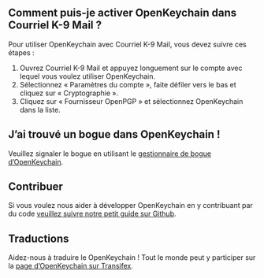 [//]: # (NOTE : veuillez mettre chaque phrase dans sa propre ligne. Transifex met chaque ligne dans son propre champ de traduction !)

## Comment puis-je activer OpenKeychain dans Courriel K-9 Mail ?
Pour utiliser OpenKeychain avec Courriel K-9 Mail, vous devez suivre ces étapes :
  1. Ouvrez Courriel K-9 Mail et appuyez longuement sur le compte avec lequel vous voulez utiliser OpenKeychain. 
  2. Sélectionnez « Paramètres du compte », faite défiler vers le bas et cliquez sur « Cryptographie ».
  3. Cliquez sur « Fournisseur OpenPGP » et sélectionnez OpenKeychain dans la liste.

## J’ai trouvé un bogue dans OpenKeychain !
Veuillez signaler le bogue en utilisant le [gestionnaire de bogue d’OpenKeychain](https://github.com/openpgp-keychain/openpgp-keychain/issues).

## Contribuer
Si vous voulez nous aider à développer OpenKeychain en y contribuant par du code [veuillez suivre notre petit guide sur Github](https://github.com/openpgp-keychain/openpgp-keychain#contribute-code).

## Traductions
Aidez-nous à traduire le OpenKeychain ! Tout le monde peut y participer sur la <a href="https://www.transifex.com/projects/p/open-keychain/">page d’OpenKeychain sur Transifex</a>.